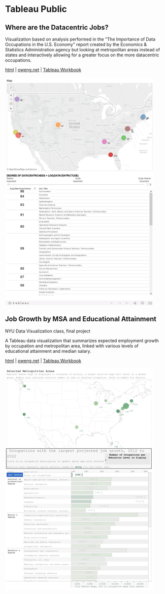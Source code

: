 # Tableau Public

## Where are the Datacentric Jobs?

Visualization based on analysis performed in the "The Importance of Data Occupations in the U.S. Economy" report
created by the Economics & Statistics Administration agency but looking at metropolitan areas instead of states
and interactively allowing for a greater focus on the more datacentric occupations.

[html](tableau/DatacentricJobs.html) | [oweng.net](http://oweng.net/data-visualization/tableau/tableau-datacentric-occupations-locations.aspx) | [Tableau Workbook](tableau/DatacentricJobs.twbx)

[![alt text](tableau/DatacentricJobs.png "Datacentric Jobs")](http://oweng.net/data-visualization/tableau/tableau-datacentric-occupations-locations.aspx)

## Job Growth by MSA and Educational Attainment

NYU Data Visualization class, final project

A Tableau data visualization that summarizes expected employment growth by occupation
and metropolitan area, linked with various levels of educational attainment and median salary.

[html](tableau/JobGrowthAndMSA.html) | [oweng.net](http://oweng.net/data-visualization/tableau/tableau-employment-growth.aspx) | [Tableau Workbook](tableau/EmploymentProjections.twbx)

[![alt text](tableau/JobGrowthAndMsa.png "Job Growth And MSA")](http://oweng.net/data-visualization/tableau/tableau-employment-growth.aspx)

